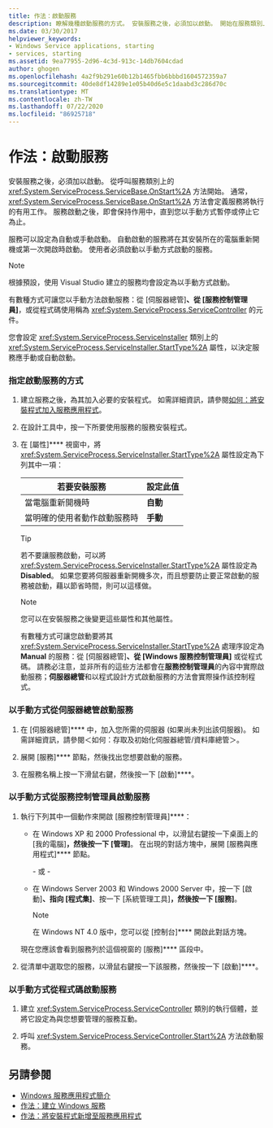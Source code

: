 ```yaml
---
title: 作法：啟動服務
description: 瞭解幾種啟動服務的方式。 安裝服務之後，必須加以啟動。 開始在服務類別上呼叫 OnStart 方法。
ms.date: 03/30/2017
helpviewer_keywords:
- Windows Service applications, starting
- services, starting
ms.assetid: 9ea77955-2d96-4c3d-913c-14db7604cdad
author: ghogen
ms.openlocfilehash: 4a2f9b291e60b12b1465fbb6bbbd1604572359a7
ms.sourcegitcommit: 40de8df14289e1e05b40d6e5c1daabd3c286d70c
ms.translationtype: MT
ms.contentlocale: zh-TW
ms.lasthandoff: 07/22/2020
ms.locfileid: "86925718"
---
```

# <a name="how-to-start-services"></a>作法：啟動服務

安裝服務之後，必須加以啟動。 從呼叫服務類別上的 <xref:System.ServiceProcess.ServiceBase.OnStart%2A> 方法開始。 通常，<xref:System.ServiceProcess.ServiceBase.OnStart%2A> 方法會定義服務將執行的有用工作。 服務啟動之後，即會保持作用中，直到您以手動方式暫停或停止它為止。

服務可以設定為自動或手動啟動。 自動啟動的服務將在其安裝所在的電腦重新開機或第一次開啟時啟動。 使用者必須啟動以手動方式啟動的服務。

> [!NOTE]
> 根據預設，使用 Visual Studio 建立的服務均會設定為以手動方式啟動。

有數種方式可讓您以手動方法啟動服務：從 [伺服器總管]****、從 [服務控制管理員]****，或從程式碼使用稱為 <xref:System.ServiceProcess.ServiceController> 的元件。

您會設定 <xref:System.ServiceProcess.ServiceInstaller> 類別上的 <xref:System.ServiceProcess.ServiceInstaller.StartType%2A> 屬性，以決定服務應手動或自動啟動。

### <a name="to-specify-how-a-service-should-start"></a>指定啟動服務的方式

1. 建立服務之後，為其加入必要的安裝程式。 如需詳細資訊，請參閱[如何：將安裝程式加入服務應用程式](how-to-add-installers-to-your-service-application.md)。

2. 在設計工具中，按一下所要使用服務的服務安裝程式。

3. 在 [屬性]**** 視窗中，將 <xref:System.ServiceProcess.ServiceInstaller.StartType%2A> 屬性設定為下列其中一項：

    |若要安裝服務|設定此值|
    |----------------------------------|--------------------|
    |當電腦重新開機時|**自動**|
    |當明確的使用者動作啟動服務時|**手動**|

    > [!TIP]
    > 若不要讓服務啟動，可以將 <xref:System.ServiceProcess.ServiceInstaller.StartType%2A> 屬性設定為 **Disabled**。 如果您要將伺服器重新開機多次，而且想要防止要正常啟動的服務被啟動，藉以節省時間，則可以這樣做。

    > [!NOTE]
    > 您可以在安裝服務之後變更這些屬性和其他屬性。

    有數種方式可讓您啟動要將其 <xref:System.ServiceProcess.ServiceInstaller.StartType%2A> 處理序設定為 **Manual** 的服務：從 [伺服器總管]****、從 [Windows 服務控制管理員]**** 或從程式碼。 請務必注意，並非所有的這些方法都會在**服務控制管理員**的內容中實際啟動服務；**伺服器總管**和以程式設計方式啟動服務的方法會實際操作該控制程式。

### <a name="to-manually-start-a-service-from-server-explorer"></a>以手動方式從伺服器總管啟動服務

1. 在 [伺服器總管]**** 中，加入您所需的伺服器 (如果尚未列出該伺服器)。 如需詳細資訊，請參閱＜如何：存取及初始化伺服器總管/資料庫總管＞。

2. 展開 [服務]**** 節點，然後找出您想要啟動的服務。

3. 在服務名稱上按一下滑鼠右鍵，然後按一下 [啟動]****。

### <a name="to-manually-start-a-service-from-services-control-manager"></a>以手動方式從服務控制管理員啟動服務

1. 執行下列其中一個動作來開啟 [服務控制管理員]****：

    - 在 Windows XP 和 2000 Professional 中，以滑鼠右鍵按一下桌面上的 [我的電腦]****，然後按一下 [管理]****。 在出現的對話方塊中，展開 [服務與應用程式]**** 節點。

      \- 或 -

    - 在 Windows Server 2003 和 Windows 2000 Server 中，按一下 [啟動]****、指向 [程式集]****、按一下 [系統管理工具]****，然後按一下 [服務]****。

      > [!NOTE]
      > 在 Windows NT 4.0 版中，您可以從 [控制台]**** 開啟此對話方塊。

    現在您應該會看到服務列於這個視窗的 [服務]**** 區段中。

2. 從清單中選取您的服務，以滑鼠右鍵按一下該服務，然後按一下 [啟動]****。

### <a name="to-manually-start-a-service-from-code"></a>以手動方式從程式碼啟動服務

1. 建立 <xref:System.ServiceProcess.ServiceController> 類別的執行個體，並將它設定為與您想要管理的服務互動。

2. 呼叫 <xref:System.ServiceProcess.ServiceController.Start%2A> 方法啟動服務。

## <a name="see-also"></a>另請參閱

- [Windows 服務應用程式簡介](introduction-to-windows-service-applications.md)
- [作法：建立 Windows 服務](how-to-create-windows-services.md)
- [作法：將安裝程式新增至服務應用程式](how-to-add-installers-to-your-service-application.md)
